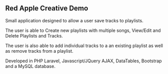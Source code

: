 
## Red Apple Creative Demo

Small application designed to allow a user save tracks to playlists. 

The user is able to Create new playlists with multiple songs, View/Edit and Delete Playlists and Tracks. 

The user is also able to add individual tracks to a an existing playlist as well as remove tracks from a playlist.

Developed in PHP Laravel, Javascript/JQuery AJAX, DataTables, Bootstrap and a MySQL database.